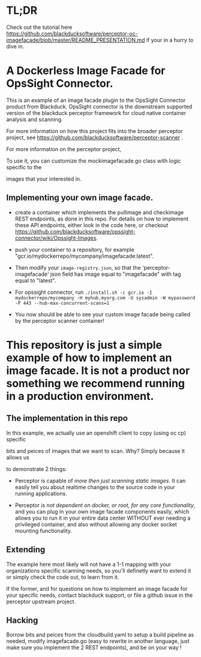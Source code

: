 # TL;DR 

Check out the tutorial here https://github.com/blackducksoftware/perceptor-oc-imagefacade/blob/master/README_PRESENTATION.md if your in a hurry to dive in.

# A Dockerless Image Facade for OpsSight Connector.

This is an example of an image facade plugin to the OpsSight Connector product from Blackduck. 
OpsSight connector is the downstream supported version of the blackduck perceptor framework for cloud native container analysis and scanning.

For more information on how this project fits into the broader perceptor project, see https://github.com/blackducksoftware/perceptor-scanner .

For more information on the perceptor project, 

To use it, you can customize the mockimagefacade.go class with logic specific to the

images that your interested in.

## Implementing your own image facade.

- create a container which implements the pullimage and checkimage REST endpoints, as done in this repo.  For details on how to implement these API endpoints, either look in the code here, or checkout https://github.com/blackducksoftware/opssight-connector/wiki/Opssight-Images. 

- push your container to a repository, for example "gcr.io/mydockerrepo/mycompany/imagefacade:latest".

- Then modify your `image-registry.json`, so that the 'perceptor-imagefacade' json field has image equal to "imagefacade" with tag equal to "latest".

- For opssight connector, run `./install.sh -c gcr.io -I mydockerrepo/mycompany -H myhub.myorg.com -U sysadmin -W mypassword -P 443 --hub-max-concurrent-scans=1`

- You now should be able to see your custom image facade being called by the perceptor scanner container!

# This repository is just a simple example of how to implement an image facade.  It is not a product nor something we recommend running in a production environment.

## The implementation in this repo

In this example, we actually use an openshift client to copy (using oc cp) specific

bits and peices of images that we want to scan.  Why?  Simply because it allows us

to demonstrate 2 things:

- Perceptor is capable of *more then just scanning static images*.  It can easily tell you about
realtime changes to the source code in your running applications.

- Perceptor is *not dependent on docker, or root, for any core functionality*, and you can plug in your
own image facade components easily, which allows you to run it in your entire data center WITHOUT
ever needing a privileged container, and also without allowing any docker socket mounting functionality.

## Extending

The example here most likely will not have a 1-1 mapping with your organizations specific scanning
needs, so you'll definetly want to extend it or simply check the code out, to learn from it.

If the former, and for questions on how to implement an image facade for your specific needs, contact blackduck support, or file a github
issue in the perceptor upstream project.

## Hacking

Borrow bits and peices from the cloudbuild.yaml to setup a build pipeline as needed, modify imagefacade.go (easy to rewrite in another language, just make sure you implement the 2 REST endpoints), and be on your way !
